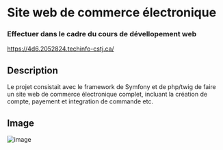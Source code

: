 # Site web de commerce électronique
### Effectuer dans le cadre du cours de dévellopement web

https://4d6.2052824.techinfo-cstj.ca/

## Description
Le projet consistait avec le framework de Symfony et de php/twig de faire un site web de commerce électronique complet, incluant la création de compte, payement et integration de commande etc.

## Image
![image](https://github.com/WBergeron/SiteCommerceElectronique/assets/70408290/0456a60a-8edb-4669-aa33-3d38559f2aae)

